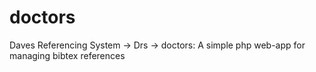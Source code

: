 # doctors
 Daves Referencing System -> Drs -> doctors: A simple php web-app for managing bibtex references

